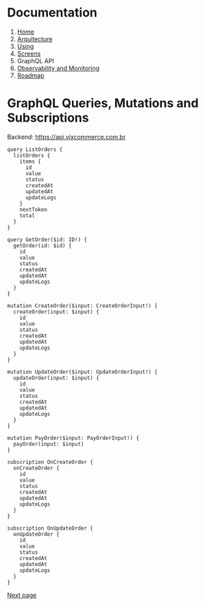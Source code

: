 # Documentation

1. [Home](../README.md)
1. [Arquitecture](architecture.md)
1. [Using](using.md)
1. [Screens](screens.md)
1. GraphQL API
1. [Observability and Monitoring](monitoring.md)
1. [Roadmap](roadmap.md)

# GraphQL Queries, Mutations and Subscriptions

Backend: https://api.vixcommerce.com.br

```
query ListOrders {
  listOrders {
    items {
      id
      value
      status
      createdAt
      updatedAt
      updateLogs
    }
    nextToken
    total
  }
}

query GetOrder($id: ID!) {
  getOrder(id: $id) {
    id
    value
    status
    createdAt
    updatedAt
    updateLogs
  }
}

mutation CreateOrder($input: CreateOrderInput!) {
  createOrder(input: $input) {
    id
    value
    status
    createdAt
    updatedAt
    updateLogs
  }
}

mutation UpdateOrder($input: UpdateOrderInput!) {
  updateOrder(input: $input) {
    id
    value
    status
    createdAt
    updatedAt
    updateLogs
  }
}

mutation PayOrder($input: PayOrderInput!) {
  payOrder(input: $input)
}

subscription OnCreateOrder {
  onCreateOrder {
    id
    value
    status
    createdAt
    updatedAt
    updateLogs
  }
}

subscription OnUpdateOrder {
  onUpdateOrder {
    id
    value
    status
    createdAt
    updatedAt
    updateLogs
  }
}
```

[Next page](monitoring.md)
